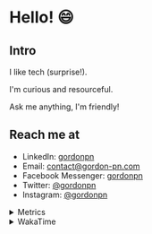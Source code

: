 # Hello! 😄

## Intro

I like tech (surprise!).

I'm curious and resourceful.

Ask me anything, I'm friendly!

## Reach me at

- LinkedIn: [gordonpn](https://www.linkedin.com/in/gordonpn/)
- Email: [contact@gordon-pn.com](mailto:contact@gordon-pn.com)
- Facebook Messenger: [gordonpn](https://www.messenger.com/t/Gordonpn)
- Twitter: [@gordonpn](https://twitter.com/Gordonpn)
- Instagram: [@gordonpn](https://www.instagram.com/gordonpn/)

<details>
  <summary>Metrics</summary>

  <img align="center" src="https://github.com/gordonpn/gordonpn/blob/master/github-metrics.svg" alt="GitHub Metrics">

</details>

<details>
  <summary>WakaTime</summary>

  <!--START_SECTION:waka-->
📊 **This Week I Spent My Time On** 

```text
💬 Programming Languages: 
Java                     15 hrs 14 mins      ██████████████████████░░░   86.42 % 
XML                      35 mins             █░░░░░░░░░░░░░░░░░░░░░░░░   03.38 % 
Makefile                 25 mins             █░░░░░░░░░░░░░░░░░░░░░░░░   02.42 % 
GitIgnore file           20 mins             ░░░░░░░░░░░░░░░░░░░░░░░░░   01.93 % 
Bash                     19 mins             ░░░░░░░░░░░░░░░░░░░░░░░░░   01.88 % 

🔥 Editors: 
Intellijidea             17 hrs 10 mins      ████████████████████████░   97.40 % 
VS Code                  27 mins             █░░░░░░░░░░░░░░░░░░░░░░░░   02.60 % 
```


 Last Updated on 02/04/2024 16:21:23 UTC
<!--END_SECTION:waka-->
</details>
